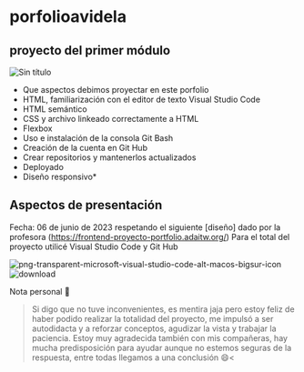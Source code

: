 # porfolioavidela
## proyecto del primer módulo 

![Sin título](https://github.com/antovidela/porfolioavidela/assets/130260241/849edbde-44bb-4904-b591-d4b9c79a7042)

* Que aspectos debimos proyectar en este porfolio
* HTML, familiarización con el editor de texto Visual Studio Code 
* HTML semántico 
* CSS y archivo linkeado correctamente a HTML 
* Flexbox
* Uso e instalación de la consola Git Bash 
* Creación de la cuenta en Git Hub
* Crear repositorios y mantenerlos actualizados 
* Deployado 
* Diseño responsivo*

## Aspectos de presentación 
Fecha: 06 de junio de 2023
respetando el siguiente [diseño] dado por la profesora (https://frontend-proyecto-portfolio.adaitw.org/)
Para el total del proyecto utilicé Visual Studio Code y Git Hub

![png-transparent-microsoft-visual-studio-code-alt-macos-bigsur-icon](https://github.com/antovidela/porfolioavidela/assets/130260241/9a034abf-5b1b-4ce7-8395-32fe222e7b7a)
![download](https://github.com/antovidela/porfolioavidela/assets/130260241/ad8d74e3-69b2-44d5-adc5-84725a788429)

Nota personal	:partying_face:
>Si digo que no tuve inconvenientes, es mentira jaja pero estoy feliz de haber podido realizar la totalidad del proyecto, me impulsó a ser autodidacta y a 
>reforzar conceptos, agudizar la vista y trabajar la paciencia. Estoy muy agradecida también con mis compañeras, hay mucha predisposición para ayudar 
>aunque no estemos seguras de la respuesta, entre todas llegamos a una conclusión :smile:<
